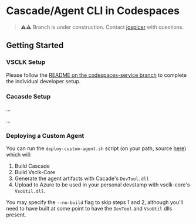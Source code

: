 # Cascade/Agent CLI in Codespaces

> ⚠⚠ Branch is under construction.  Contact [jospicer](josh.spicer@microsoft.com) with questions. 

## Getting Started

### VSCLK Setup

Please follow the [README on the codespaces-service branch](https://github.com/vsls-contrib/vscs-in-codespaces/blob/codespaces-service/README.md) to complete the individual developer setup.

### Cacasde Setup

...

...

### Deploying a Custom Agent

You can run the `deploy-custom-agent.sh` script (on your path, source [here](https://github.com/vsls-contrib/vscs-in-codespaces/blob/cascade-agent-cli/.codespaces/deploy-custom-agent.sh)) which will:

1. Build Cascade
2. Build Vsclk-Core
3. Generate the agent artifacts with Cacade's `DevTool.dll`
4. Upload to Azure to be used in your personal devstamp with vsclk-core's `VsoUtil.dll`.

You may specify the `--no-build` flag to skip steps 1 and 2, although you'll need to have built at some point to have the `DevTool` and `VsoUtil` dlls present.
